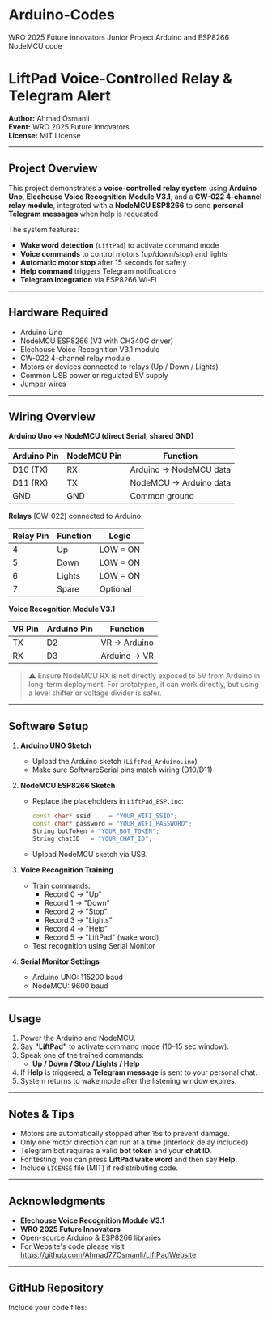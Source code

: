 # Arduino-Codes
WRO 2025 Future innovators Junior Project Arduino and ESP8266 NodeMCU code
# LiftPad Voice-Controlled Relay & Telegram Alert

**Author:** Ahmad Osmanli  
**Event:** WRO 2025 Future Innovators  
**License:** MIT License  

---

## Project Overview

This project demonstrates a **voice-controlled relay system** using **Arduino Uno**, **Elechouse Voice Recognition Module V3.1**, and a **CW-022 4-channel relay module**, integrated with a **NodeMCU ESP8266** to send **personal Telegram messages** when help is requested.  

The system features:  
- **Wake word detection** (`LiftPad`) to activate command mode  
- **Voice commands** to control motors (up/down/stop) and lights  
- **Automatic motor stop** after 15 seconds for safety  
- **Help command** triggers Telegram notifications  
- **Telegram integration** via ESP8266 Wi-Fi  

---

## Hardware Required

- Arduino Uno  
- NodeMCU ESP8266 (V3 with CH340G driver)  
- Elechouse Voice Recognition V3.1 module  
- CW-022 4-channel relay module  
- Motors or devices connected to relays (Up / Down / Lights)  
- Common USB power or regulated 5V supply  
- Jumper wires  

---

## Wiring Overview

**Arduino Uno ↔ NodeMCU (direct Serial, shared GND)**  

| Arduino Pin | NodeMCU Pin | Function                  |
|-------------|------------|--------------------------|
| D10 (TX)    | RX         | Arduino → NodeMCU data   |
| D11 (RX)    | TX         | NodeMCU → Arduino data   |
| GND         | GND        | Common ground             |

**Relays** (CW-022) connected to Arduino:  

| Relay Pin | Function  | Logic           |
|-----------|-----------|----------------|
| 4         | Up        | LOW = ON        |
| 5         | Down      | LOW = ON        |
| 6         | Lights    | LOW = ON        |
| 7         | Spare     | Optional        |

**Voice Recognition Module V3.1**  

| VR Pin | Arduino Pin | Function |
|--------|------------|---------|
| TX     | D2         | VR → Arduino |
| RX     | D3         | Arduino → VR |

> ⚠️ Ensure NodeMCU RX is not directly exposed to 5V from Arduino in long-term deployment. For prototypes, it can work directly, but using a level shifter or voltage divider is safer.

---

## Software Setup

1. **Arduino UNO Sketch**  
   - Upload the Arduino sketch (`LiftPad_Arduino.ino`)  
   - Make sure SoftwareSerial pins match wiring (D10/D11)  

2. **NodeMCU ESP8266 Sketch**  
   - Replace the placeholders in `LiftPad_ESP.ino`:  
     ```cpp
     const char* ssid     = "YOUR_WIFI_SSID";
     const char* password = "YOUR_WIFI_PASSWORD";
     String botToken = "YOUR_BOT_TOKEN";
     String chatID   = "YOUR_CHAT_ID";
     ```  
   - Upload NodeMCU sketch via USB.  

3. **Voice Recognition Training**  
   - Train commands:  
     - Record 0 → "Up"  
     - Record 1 → "Down"  
     - Record 2 → "Stop"  
     - Record 3 → "Lights"  
     - Record 4 → "Help"  
     - Record 5 → "LiftPad" (wake word)  
   - Test recognition using Serial Monitor  

4. **Serial Monitor Settings**  
   - Arduino UNO: 115200 baud  
   - NodeMCU: 9600 baud  

---

## Usage

1. Power the Arduino and NodeMCU.  
2. Say **"LiftPad"** to activate command mode (10–15 sec window).  
3. Speak one of the trained commands:  
   - **Up / Down / Stop / Lights / Help**  
4. If **Help** is triggered, a **Telegram message** is sent to your personal chat.  
5. System returns to wake mode after the listening window expires.

---

## Notes & Tips

- Motors are automatically stopped after 15s to prevent damage.  
- Only one motor direction can run at a time (interlock delay included).  
- Telegram bot requires a valid **bot token** and your **chat ID**.  
- For testing, you can press **LiftPad wake word** and then say **Help**.  
- Include `LICENSE` file (MIT) if redistributing code.  

---

## Acknowledgments

- **Elechouse Voice Recognition Module V3.1**  
- **WRO 2025 Future Innovators**  
- Open-source Arduino & ESP8266 libraries
- For Website's code please visit https://github.com/Ahmad77Osmanli/LiftPadWebsite

---

## GitHub Repository

Include your code files:  


